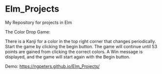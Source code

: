 # Elm_Projects
My Repository for projects in Elm

The Color Drop Game:

There is a Kanji for a color in the top right corner that changes periodically.
Start the game by clicking the begin button.
The game will continue until 53 points are gained from clicking the correct colors.
A Win message is displayed, and the game will start again with the Begin button.

Demo:
https://ngpeters.github.io/Elm_Projects/
